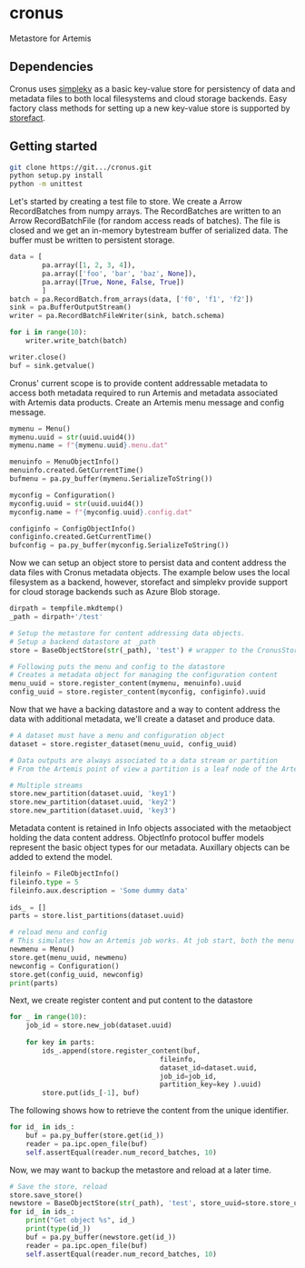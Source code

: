 # cronus
Metastore for Artemis


## Dependencies
Cronus uses [simplekv](https://github.com/mbr/simplekv) as a basic key-value store 
for persistency of data and metadata files to both local filesystems and cloud storage backends.
Easy factory class methods for setting up a new key-value store is supported by 
[storefact](https://github.com/blue-yonder/storefact).

## Getting started

```bash
git clone https://git.../cronus.git
python setup.py install
python -m unittest
```

Let's started by creating a test file to store. We create a Arrow RecordBatches from numpy arrays.
The RecordBatches are written to an Arrow RecordBatchFile (for random access reads of batches).
The file is closed and we get an in-memory bytestream buffer of serialized data. The buffer must be
written to persistent storage.

```python
data = [
        pa.array([1, 2, 3, 4]),
        pa.array(['foo', 'bar', 'baz', None]),
        pa.array([True, None, False, True])
        ]
batch = pa.RecordBatch.from_arrays(data, ['f0', 'f1', 'f2'])
sink = pa.BufferOutputStream()
writer = pa.RecordBatchFileWriter(sink, batch.schema)

for i in range(10):
    writer.write_batch(batch)

writer.close()
buf = sink.getvalue()
```

Cronus' current scope is to provide content addressable metadata to access both metadata
required to run Artemis and metadata associated with Artemis data products.
Create an Artemis menu message and config message.

```python
mymenu = Menu() 
mymenu.uuid = str(uuid.uuid4())
mymenu.name = f"{mymenu.uuid}.menu.dat"

menuinfo = MenuObjectInfo()
menuinfo.created.GetCurrentTime()
bufmenu = pa.py_buffer(mymenu.SerializeToString())

myconfig = Configuration() 
myconfig.uuid = str(uuid.uuid4())
myconfig.name = f"{myconfig.uuid}.config.dat"

configinfo = ConfigObjectInfo()
configinfo.created.GetCurrentTime()
bufconfig = pa.py_buffer(myconfig.SerializeToString())
```

Now we can setup an object store to persist data and content address the data files
with Cronus metadata objects. The example below uses the local filesystem as a backend, 
however, storefact and simplekv provide support for cloud storage backends such as Azure Blob storage.

```python
dirpath = tempfile.mkdtemp()
_path = dirpath+'/test'

# Setup the metastore for content addressing data objects.
# Setup a backend datastore at _path
store = BaseObjectStore(str(_path), 'test') # wrapper to the CronusStore message

# Following puts the menu and config to the datastore
# Creates a metadata object for managing the configuration content
menu_uuid = store.register_content(mymenu, menuinfo).uuid
config_uuid = store.register_content(myconfig, configinfo).uuid

```

Now that we have a backing datastore and a way to content address the data with additional metadata,
we'll create a dataset and produce data.

```python
# A dataset must have a menu and configuration object
dataset = store.register_dataset(menu_uuid, config_uuid)

# Data outputs are always associated to a data stream or partition
# From the Artemis point of view a partition is a leaf node of the Artemis process model graph.

# Multiple streams
store.new_partition(dataset.uuid, 'key1')
store.new_partition(dataset.uuid, 'key2')
store.new_partition(dataset.uuid, 'key3')
```

Metadata content is retained in Info objects associated with the metaobject holding the data content address.
ObjectInfo protocol buffer models represent the basic object types for our metadata. Auxillary objects
can be added to extend the model.

```python
fileinfo = FileObjectInfo()
fileinfo.type = 5
fileinfo.aux.description = 'Some dummy data'
        
ids_ = []
parts = store.list_partitions(dataset.uuid)

# reload menu and config
# This simulates how an Artemis job works. At job start, both the menu and configuration are retrieved from the store.
newmenu = Menu()
store.get(menu_uuid, newmenu)
newconfig = Configuration()
store.get(config_uuid, newconfig)
print(parts)
```

Next, we create register content and put content to the datastore
```python
for _ in range(10):
    job_id = store.new_job(dataset.uuid)
    
    for key in parts:
        ids_.append(store.register_content(buf, 
                                     fileinfo, 
                                     dataset_id=dataset.uuid, 
                                     job_id=job_id, 
                                     partition_key=key ).uuid)
        store.put(ids_[-1], buf)
```

The following shows how to retrieve the content from the unique identifier. 
```python
for id_ in ids_:
    buf = pa.py_buffer(store.get(id_))
    reader = pa.ipc.open_file(buf)
    self.assertEqual(reader.num_record_batches, 10)
```

Now, we may want to backup the metastore and reload at a later time. 

```python
# Save the store, reload
store.save_store()
newstore = BaseObjectStore(str(_path), 'test', store_uuid=store.store_uuid) 
for id_ in ids_:
    print("Get object %s", id_)
    print(type(id_))
    buf = pa.py_buffer(newstore.get(id_))
    reader = pa.ipc.open_file(buf)
    self.assertEqual(reader.num_record_batches, 10)
```
